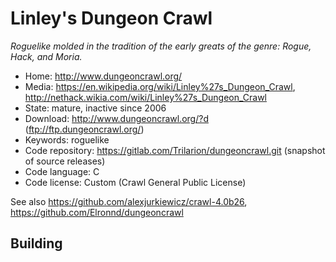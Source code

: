 # Linley's Dungeon Crawl

_Roguelike molded in the tradition of the early greats of the genre: Rogue, Hack, and Moria._

- Home: http://www.dungeoncrawl.org/
- Media: https://en.wikipedia.org/wiki/Linley%27s_Dungeon_Crawl, http://nethack.wikia.com/wiki/Linley%27s_Dungeon_Crawl
- State: mature, inactive since 2006
- Download: http://www.dungeoncrawl.org/?d (ftp://ftp.dungeoncrawl.org/)
- Keywords: roguelike
- Code repository: https://gitlab.com/Trilarion/dungeoncrawl.git (snapshot of source releases)
- Code language: C
- Code license: Custom (Crawl General Public License)

See also https://github.com/alexjurkiewicz/crawl-4.0b26, https://github.com/Elronnd/dungeoncrawl

## Building

